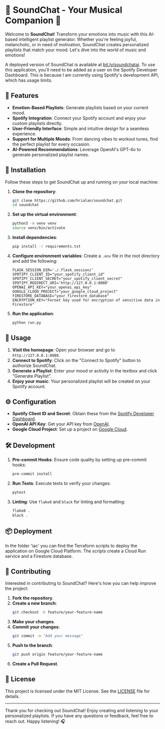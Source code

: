 # 🎵 SoundChat - Your Musical Companion 🎵

Welcome to **SoundChat**! Transform your emotions into music with this AI-based intelligent playlist generator. Whether you're feeling joyful, melancholic, or in need of motivation, SoundChat creates personalized playlists that match your mood. Let's dive into the world of music and emotions!

A deployed version of SoundChat is available at [bit.ly/soundchatai](https://bit.ly/soundchatai).
To use this application, you'll need to be added as a user on the Spotify Developer Dashboard. This is because I am currently using Spotify's development API, which has usage limits.

## 🌟 Features

- **Emotion-Based Playlists**: Generate playlists based on your current mood.
- **Spotify Integration**: Connect your Spotify account and enjoy your custom playlists directly.
- **User-Friendly Interface**: Simple and intuitive design for a seamless experience.
- **Support for Multiple Moods**: From dancing vibes to workout tunes, find the perfect playlist for every occasion.
- **AI-Powered Recommendations**: Leverage OpenAI's GPT-4o to generate personalized playlist names.

## 🚀 Installation

Follow these steps to get SoundChat up and running on your local machine:

1. **Clone the repository**:
    ```sh
    git clone https://github.com/hrialan/soundchat.git
    cd soundchat
    ```

2. **Set up the virtual environment**:
    ```sh
    python3 -m venv venv
    source venv/bin/activate
    ```

3. **Install dependencies**:
    ```sh
    pip install -r requirements.txt
    ```

4. **Configure environment variables**:
    Create a `.env` file in the root directory and add the following:
    ```env
    FLASK_SESSION_DIR='./.flask_session/'
    SPOTIPY_CLIENT_ID="your_spotify_client_id"
    SPOTIPY_CLIENT_SECRET="your_spotify_client_secret"
    SPOTIPY_REDIRECT_URI='http://127.0.0.1:8080'
    OPENAI_API_KEY="your_openai_api_key"
    GOOGLE_CLOUD_PROJECT="your_google_cloud_project"
    FIRESTORE_DATABASE="your_firestore_database"
    ENCRYPTION_KEY="Fernet key used for encryption of sensitive data in Firestore"
    ```

5. **Run the application**:
    ```sh
    python run.py
    ```

## 🎉 Usage

1. **Visit the homepage**: Open your browser and go to `http://127.0.0.1:8080`.
2. **Connect to Spotify**: Click on the "Connect to Spotify" button to authorize SoundChat.
3. **Generate a Playlist**: Enter your mood or activity in the textbox and click "Generate Playlist".
4. **Enjoy your music**: Your personalized playlist will be created on your Spotify account.

## ⚙️ Configuration

- **Spotify Client ID and Secret**: Obtain these from the [Spotify Developer Dashboard](https://developer.spotify.com/dashboard/applications).
- **OpenAI API Key**: Get your API key from [OpenAI](https://beta.openai.com/signup/).
- **Google Cloud Project**: Set up a project on [Google Cloud](https://console.cloud.google.com/).

## 🛠 Development

1. **Pre-commit Hooks**: Ensure code quality by setting up pre-commit hooks:
    ```sh
    pre-commit install
    ```

2. **Run Tests**: Execute tests to verify your changes:
    ```sh
    pytest
    ```

3. **Linting**: Use `flake8` and `black` for linting and formatting:
    ```sh
    flake8 .
    black .
    ```

## 📦 Deployment

In the folder 'iac' you can find the Terraform scripts to deploy the application on Google Cloud Platform. The scripts create a Cloud Run service and a Firestore database.

## 🤝 Contributing

Interested in contributing to SoundChat? Here's how you can help improve the project:

1. **Fork the repository**.
2. **Create a new branch**:
    ```sh
    git checkout -b feature/your-feature-name
    ```
3. **Make your changes**.
4. **Commit your changes**:
    ```sh
    git commit -m "Add your message"
    ```
5. **Push to the branch**:
    ```sh
    git push origin feature/your-feature-name
    ```
6. **Create a Pull Request**.

## 📜 License

This project is licensed under the MIT License. See the [LICENSE](LICENSE) file for details.

---

Thank you for checking out SoundChat! Enjoy creating and listening to your personalized playlists. If you have any questions or feedback, feel free to reach out. Happy listening! 🎧

